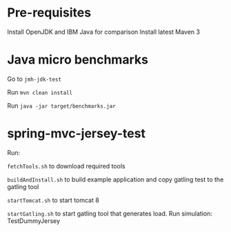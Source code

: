 Pre-requisites
=====================
Install OpenJDK and IBM Java for comparison
Install latest Maven 3

Java micro benchmarks
=====================
Go to ```jmh-jdk-test```

Run ```mvn clean install```

Run ```java -jar target/benchmarks.jar```

spring-mvc-jersey-test
======================

Run:

```fetchTools.sh``` to download required tools

```buildAndInstall.sh``` to build example application and copy gatling test to the gatling tool

```startTomcat.sh``` to start tomcat 8

```startGatling.sh``` to start gatling tool that generates load. Run simulation: TestDummyJersey

